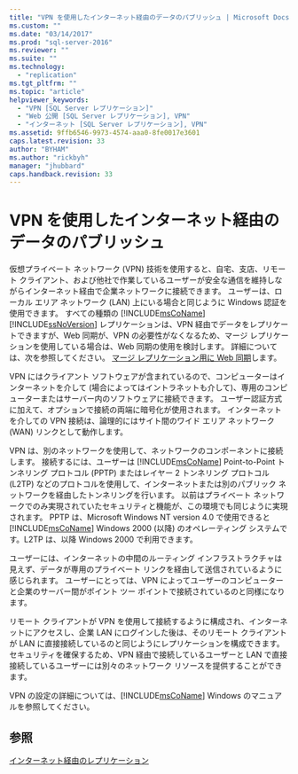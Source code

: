 ```yaml
---
title: "VPN を使用したインターネット経由のデータのパブリッシュ | Microsoft Docs"
ms.custom: ""
ms.date: "03/14/2017"
ms.prod: "sql-server-2016"
ms.reviewer: ""
ms.suite: ""
ms.technology: 
  - "replication"
ms.tgt_pltfrm: ""
ms.topic: "article"
helpviewer_keywords: 
  - "VPN [SQL Server レプリケーション]"
  - "Web 公開 [SQL Server レプリケーション], VPN"
  - "インターネット [SQL Server レプリケーション], VPN"
ms.assetid: 9ffb6546-9973-4574-aaa0-8fe0017e3601
caps.latest.revision: 33
author: "BYHAM"
ms.author: "rickbyh"
manager: "jhubbard"
caps.handback.revision: 33
---
```

# VPN を使用したインターネット経由のデータのパブリッシュ
  仮想プライベート ネットワーク (VPN) 技術を使用すると、自宅、支店、リモート クライアント、および他社で作業しているユーザーが安全な通信を維持しながらインターネット経由で企業ネットワークに接続できます。 ユーザーは、ローカル エリア ネットワーク (LAN) 上にいる場合と同じように Windows 認証を使用できます。 すべての種類の [!INCLUDE[msCoName](../../includes/msconame-md.md)] [!INCLUDE[ssNoVersion](../../includes/ssnoversion-md.md)] レプリケーションは、VPN 経由でデータをレプリケートできますが、Web 同期が、VPN の必要性がなくなるため、マージ レプリケーションを使用している場合は、Web 同期の使用を検討します。 詳細については、次を参照してください。 [マージ レプリケーション用に Web 同期](../../relational-databases/replication/web-synchronization-for-merge-replication.md)します。  
  
 VPN にはクライアント ソフトウェアが含まれているので、コンピューターはインターネットを介して (場合によってはイントラネットも介して)、専用のコンピューターまたはサーバー内のソフトウェアに接続できます。 ユーザー認証方式に加えて、オプションで接続の両端に暗号化が使用されます。 インターネットを介しての VPN 接続は、論理的にはサイト間のワイド エリア ネットワーク (WAN) リンクとして動作します。  
  
 VPN は、別のネットワークを使用して、ネットワークのコンポーネントに接続します。 接続するには、ユーザーは [!INCLUDE[msCoName](../../includes/msconame-md.md)] Point-to-Point トンネリング プロトコル (PPTP) またはレイヤー 2 トンネリング プロトコル (L2TP) などのプロトコルを使用して、インターネットまたは別のパブリック ネットワークを経由したトンネリングを行います。 以前はプライベート ネットワークでのみ実現されていたセキュリティと機能が、この環境でも同じように実現されます。 PPTP は、Microsoft Windows NT version 4.0 で使用できると [!INCLUDE[msCoName](../../includes/msconame-md.md)] Windows 2000 (以降) のオペレーティング システムです。L2TP は、以降 Windows 2000 で利用できます。  
  
 ユーザーには、インターネットの中間のルーティング インフラストラクチャは見えず、データが専用のプライベート リンクを経由して送信されているように感じられます。 ユーザーにとっては、VPN によってユーザーのコンピューターと企業のサーバー間がポイント ツー ポイントで接続されているのと同様になります。  
  
 リモート クライアントが VPN を使用して接続するように構成され、インターネットにアクセスし、企業 LAN にログインした後は、そのリモート クライアントが LAN に直接接続しているのと同じようにレプリケーションを構成できます。 セキュリティを確保するため、VPN 経由で接続しているユーザーと LAN で直接接続しているユーザーには別々のネットワーク リソースを提供することができます。  
  
 VPN の設定の詳細については、[!INCLUDE[msCoName](../../includes/msconame-md.md)] Windows のマニュアルを参照してください。  
  
## 参照  
 [インターネット経由のレプリケーション](../../relational-databases/replication/replication-over-the-internet.md)  
  
  